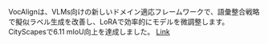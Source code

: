 VocAlignは、VLMs向けの新しいドメイン適応フレームワークで、語彙整合戦略で擬似ラベル生成を改善し、LoRAで効率的にモデルを微調整します。CityScapesで6.11 mIoU向上を達成しました。
[Link](http://arxiv.org/abs/2509.15225v1)

